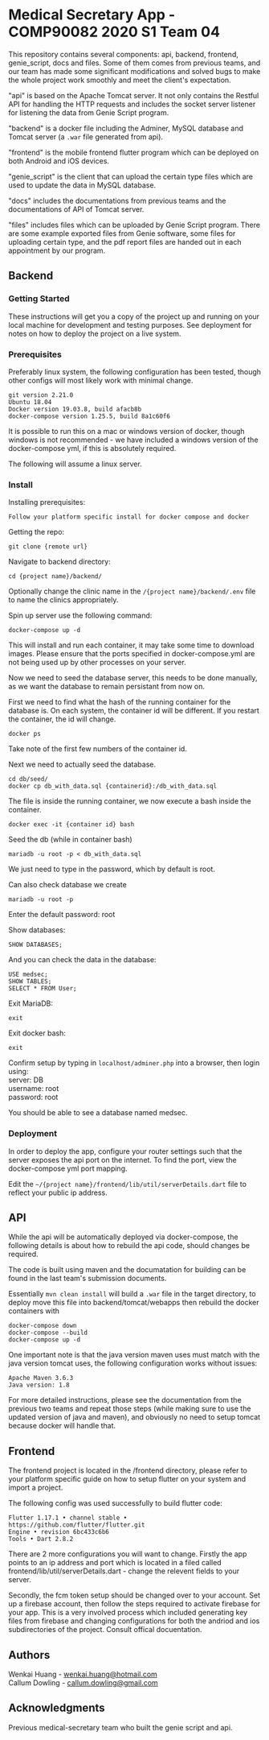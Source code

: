 
# Medical Secretary App - COMP90082 2020 S1 Team 04

This repository contains several components: api, backend, frontend, genie_script, docs and files. Some of them comes from previous teams, and our team has made some significant modifications and solved bugs to make the whole project work smoothly and meet the client's expectation.  

"api" is based on the Apache Tomcat server. It not only contains the Restful API for handling the HTTP requests and includes the socket server listener for listening the data from Genie Script program.  

"backend" is a docker file including the Adminer, MySQL database and Tomcat server (a ```.war``` file generated from api).  

"frontend" is the mobile frontend flutter program which can be deployed on both Android and iOS devices.  

"genie_script" is the client that can upload the certain type files which are used to update the data in MySQL database.  

"docs" includes the documentations from previous teams and the documentations of API of Tomcat server.  

"files" includes files which can be uploaded by Genie Script program. There are some example exported files from Genie software, some files for uploading certain type, and the pdf report files are handed out in each appointment by our program.  
 
## Backend

### Getting Started

These instructions will get you a copy of the project up and running on your local machine for development and testing purposes. See deployment for notes on how to deploy the project on a live system.  

### Prerequisites

Preferably linux system, the following configuration has been tested, though other configs will most likely work with minimal change.  

```
git version 2.21.0
Ubuntu 18.04
Docker version 19.03.8, build afacb8b
docker-compose version 1.25.5, build 8a1c60f6
```

It is possible to run this on a mac or windows version of docker, though windows is not recommended - we have included a windows version of the docker-compose yml, if this is absolutely required.  

The following will assume a linux server.

### Install

Installing prerequisites:  

```
Follow your platform specific install for docker compose and docker
```

Getting the repo:  

```
git clone {remote url}
```

Navigate to backend directory:  

```
cd {project name}/backend/
```

Optionally change the clinic name in the ```/{project name}/backend/.env``` file to name the clinics appropriately.  

Spin up server use the following command:  

```
docker-compose up -d
```

This will install and run each container, it may take some time to download images. Please ensure that the ports specified in docker-compose.yml are not being used up by other processes on your server.  

Now we need to seed the database server, this needs to be done manually, as we want the database to remain persistant from now on.  

First we need to find what the hash of the running container for the database is. On each system, the container id will be different. If you restart the container, the id will change.  

```
docker ps
```

Take note of the first few numbers of the container id.  

Next we need to actually seed the database.  

```
cd db/seed/
docker cp db_with_data.sql {containerid}:/db_with_data.sql
```

The file is inside the running container, we now execute a bash inside the container.  

```
docker exec -it {container id} bash
```

Seed the db (while in container bash)  

```
mariadb -u root -p < db_with_data.sql
```

We just need to type in the password, which by default is root.  

Can also check database we create  

```
mariadb -u root -p
```

Enter the default password: root  

Show databases:  

```
SHOW DATABASES;
```

And you can check the data in the database:  

```
USE medsec;
SHOW TABLES;
SELECT * FROM User;
```

Exit MariaDB:  

```
exit
```

Exit docker bash:  

```
exit
```

Confirm setup by typing in ```localhost/adminer.php``` into a browser, then login using:  
server: DB  
username: root  
password: root  

You should be able to see a database named medsec.  

### Deployment

In order to deploy the app, configure your router settings such that the server exposes the api port on the internet. To find the port, view the docker-compose yml port mapping.  

Edit the ```~/{project name}/frontend/lib/util/serverDetails.dart``` file to reflect your public ip address.  

## API

While the api will be automatically deployed via docker-compose, the following details is about how to rebuild the api code, should changes be required.  

The code is built using maven and the documatation for building can be found in the last team's submission documents.  

Essentially ```mvn clean install``` will build a ```.war``` file in the target directory, to deploy move this file into backend/tomcat/webapps then rebuild the docker containers with  

```
docker-compose down
docker-compose --build
docker-compose up -d
```

One important note is that the java version maven uses must match with the java version tomcat uses, the following configuration works without issues:  

```
Apache Maven 3.6.3
Java version: 1.8
```

For more detailed instructions, please see the documentation from the previous two teams and repeat those steps (while making sure to use the updated version of java and maven), and obviously no need to setup tomcat because docker will handle that.  

## Frontend

The frontend project is located in the /frontend directory, please refer to your platform specific guide on how to setup flutter on your system and import a project.  

The following config was used successfully to build flutter code:  

```
Flutter 1.17.1 • channel stable • https://github.com/flutter/flutter.git
Engine • revision 6bc433c6b6
Tools • Dart 2.8.2
```

There are 2 more configurations you will want to change. Firstly the app points to an ip address and port which is located in a filed called frontend/lib/util/serverDetails.dart - change the relevent fields to your server.  

Secondly, the fcm token setup should be changed over to your account. Set up a firebase account, then follow the steps required to activate firebase for your app. This is a very involved process which included generating key files from firebase and changing configurations for both the andriod and ios subdirectories of the project. Consult offical docuentation.  

## Authors

Wenkai Huang - wenkai.huang@hotmail.com  
Callum Dowling - callum.dowling@gmail.com

## Acknowledgments

Previous medical-secretary team who built the genie script and api.